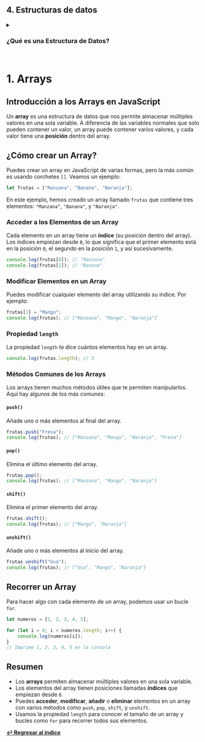 ## 4. Estructuras de datos

<details>
<summary><h3>¿Qué es una Estructura de Datos?</h3></summary>

Una **estructura de datos** es una forma de organizar, gestionar y almacenar la información en un programa de manera eficiente. Imagina que quieres guardar varios datos, como una lista de nombres o números. Para hacer esto de manera ordenada y fácil de acceder, usamos estructuras de datos.

![Estructura de datos](https://codigoonclick.com/wp-content/uploads/2023/08/estructuras-de-datos.jpg)


### ¿Para qué sirven?

Las estructuras de datos nos ayudan a:
- **Organizar datos:** Nos permiten almacenar la información de forma lógica, lo que hace más fácil encontrarla y usarla.
- **Optimizar el rendimiento:** Al tener los datos organizados, el programa puede acceder más rápido a la información que necesita.
- **Manejar grandes cantidades de información:** Son fundamentales para trabajar con datos a gran escala de forma eficiente.

### Tipos comunes de estructuras de datos

Existen varias estructuras de datos, pero algunas de las más comunes son:

1. **Arrays (Arreglos):** Sirven para almacenar varios valores en una sola variable. Los valores se ordenan en una lista y cada uno tiene una posición o índice. Ideal para manejar datos como listas de productos, nombres, o puntuaciones.

    ![Array Visual](https://studyalgorithms.com/wp-content/uploads/2020/12/Screenshot-2020-10-28-230925-585x170.png)
   
    *(Un array visual mostrando índices y valores)*

3. **Objetos:** Los objetos permiten almacenar datos en pares de clave-valor, como una ficha donde cada dato tiene un nombre (clave) y un valor asociado. Es útil para representar cosas con características, como un "auto" que tiene "marca", "modelo" y "año".

4. **Listas:** Son estructuras similares a los arrays, pero con mayor flexibilidad, permitiendo agregar o quitar elementos fácilmente. Son perfectas cuando necesitas manejar conjuntos de datos que pueden crecer o disminuir.

### Funciones y Beneficios

Las estructuras de datos tienen varias funciones importantes:
- **Almacenar datos de forma organizada.** Esto hace que sea más fácil buscar, agregar o modificar información.
- **Gestionar grandes volúmenes de datos.** Nos ayudan a trabajar con muchas piezas de información sin perder el control.
- **Mejorar la eficiencia.** Hacen que los programas sean más rápidos, ya que permiten acceder y procesar datos de manera más inteligente.

### Ejemplos de uso cotidiano

Piensa en las estructuras de datos como un organizador que usas en tu vida diaria:
- Un **array** es como una fila de casilleros numerados, donde puedes guardar diferentes objetos.
- Un **objeto** es como una ficha de contacto, que tiene información específica sobre alguien (nombre, dirección, teléfono).
- Una **lista** es como una fila de personas esperando en una cola, donde puedes añadir nuevas personas al final o quitar a las que ya fueron atendidas.

### Beneficios

- **Facilidad de acceso a la información.** Gracias a que los datos están organizados, podemos encontrarlos rápidamente.
- **Flexibilidad.** Podemos añadir, eliminar o modificar información fácilmente.
- **Eficiencia.** Las estructuras de datos optimizan el uso de memoria y el tiempo que tarda el programa en realizar operaciones.

</details>

<br>

# 1. Arrays
## Introducción a los Arrays en JavaScript

Un **array** es una estructura de datos que nos permite almacenar múltiples valores en una sola variable. A diferencia de las variables normales que solo pueden contener un valor, un array puede contener varios valores, y cada valor tiene una **posición** dentro del array.

## ¿Cómo crear un Array?

Puedes crear un array en JavaScript de varias formas, pero la más común es usando corchetes `[]`. Veamos un ejemplo:

```javascript
let frutas = ["Manzana", "Banana", "Naranja"];
```

En este ejemplo, hemos creado un array llamado `frutas` que contiene tres elementos: `"Manzana"`, `"Banana"`, y `"Naranja"`.

### Acceder a los Elementos de un Array

Cada elemento en un array tiene un **índice** (su posición dentro del array). Los índices empiezan desde `0`, lo que significa que el primer elemento está en la posición `0`, el segundo en la posición `1`, y así sucesivamente.

```javascript
console.log(frutas[0]); // "Manzana"
console.log(frutas[1]); // "Banana"
```

### Modificar Elementos en un Array

Puedes modificar cualquier elemento del array utilizando su índice. Por ejemplo:

```javascript
frutas[1] = "Mango";
console.log(frutas); // ["Manzana", "Mango", "Naranja"]
```

### Propiedad `length`

La propiedad `length` te dice cuántos elementos hay en un array.

```javascript
console.log(frutas.length); // 3
```

### Métodos Comunes de los Arrays

Los arrays tienen muchos métodos útiles que te permiten manipularlos. Aquí hay algunos de los más comunes:

#### `push()`
Añade uno o más elementos al final del array.

```javascript
frutas.push("Fresa");
console.log(frutas); // ["Manzana", "Mango", "Naranja", "Fresa"]
```

#### `pop()`
Elimina el último elemento del array.

```javascript
frutas.pop();
console.log(frutas); // ["Manzana", "Mango", "Naranja"]
```

#### `shift()`
Elimina el primer elemento del array.

```javascript
frutas.shift();
console.log(frutas); // ["Mango", "Naranja"]
```

#### `unshift()`
Añade uno o más elementos al inicio del array.

```javascript
frutas.unshift("Uva");
console.log(frutas); // ["Uva", "Mango", "Naranja"]
```

## Recorrer un Array

Para hacer algo con cada elemento de un array, podemos usar un bucle `for`.

```javascript
let numeros = [1, 2, 3, 4, 5];

for (let i = 0; i < numeros.length; i++) {
    console.log(numeros[i]);
}
// Imprime 1, 2, 3, 4, 5 en la consola
```

## Resumen

- Los **arrays** permiten almacenar múltiples valores en una sola variable.
- Los elementos del array tienen posiciones llamadas **índices** que empiezan desde `0`.
- Puedes **acceder**, **modificar**, **añadir** o **eliminar** elementos en un array con varios métodos como `push`, `pop`, `shift`, y `unshift`.
- Usamos la propiedad `length` para conocer el tamaño de un array y bucles como `for` para recorrer todos sus elementos.

**[↩️ Regresar al índice](../README.md)**
